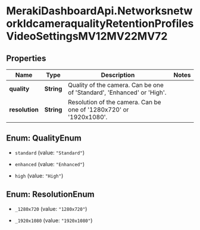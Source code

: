 # MerakiDashboardApi.NetworksnetworkIdcameraqualityRetentionProfilesVideoSettingsMV12MV22MV72

## Properties
Name | Type | Description | Notes
------------ | ------------- | ------------- | -------------
**quality** | **String** | Quality of the camera. Can be one of 'Standard', 'Enhanced' or 'High'. | 
**resolution** | **String** | Resolution of the camera. Can be one of '1280x720' or '1920x1080'. | 


<a name="QualityEnum"></a>
## Enum: QualityEnum


* `standard` (value: `"Standard"`)

* `enhanced` (value: `"Enhanced"`)

* `high` (value: `"High"`)




<a name="ResolutionEnum"></a>
## Enum: ResolutionEnum


* `_1280x720` (value: `"1280x720"`)

* `_1920x1080` (value: `"1920x1080"`)




